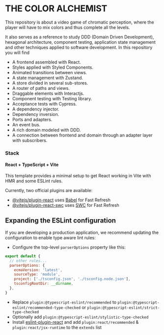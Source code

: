 # THE COLOR ALCHEMIST

This repository is about a video game of chromatic perception, where the player will have to mix colors and thus complete all the levels.

It also serves as a reference to study DDD (Domain Driven Development), hexagonal architecture, component testing, application state management and other techniques applied to software development. In this repository you will find

- A frontend assembled with React.
- Styles applied with Styled Components.
- Animated transitions between views.
- A state management with Zustand.
- A store divided in several sub-stores.
- A router of paths and views.
- Draggable elements with Interactjs.
- Component testing with Testing library.
- Acceptance tests with Cypress.
- A dependency injector.
- Dependency inversion.
- Ports and adapters.
- An event bus.
- A rich domain modeled with DDD.
- A connection between frontend and domain through an adapter layer with subscribers.

### Stack

#### React + TypeScript + Vite

This template provides a minimal setup to get React working in Vite with HMR and some ESLint rules.

Currently, two official plugins are available:

- [@vitejs/plugin-react](https://github.com/vitejs/vite-plugin-react/blob/main/packages/plugin-react/README.md) uses [Babel](https://babeljs.io/) for Fast Refresh
- [@vitejs/plugin-react-swc](https://github.com/vitejs/vite-plugin-react-swc) uses [SWC](https://swc.rs/) for Fast Refresh

## Expanding the ESLint configuration

If you are developing a production application, we recommend updating the configuration to enable type aware lint rules:

- Configure the top-level `parserOptions` property like this:

```js
export default {
  // other rules...
  parserOptions: {
    ecmaVersion: 'latest',
    sourceType: 'module',
    project: ['./tsconfig.json', './tsconfig.node.json'],
    tsconfigRootDir: __dirname,
  },
}
```

- Replace `plugin:@typescript-eslint/recommended` to `plugin:@typescript-eslint/recommended-type-checked` or `plugin:@typescript-eslint/strict-type-checked`
- Optionally add `plugin:@typescript-eslint/stylistic-type-checked`
- Install [eslint-plugin-react](https://github.com/jsx-eslint/eslint-plugin-react) and add `plugin:react/recommended` & `plugin:react/jsx-runtime` to the `extends` list
